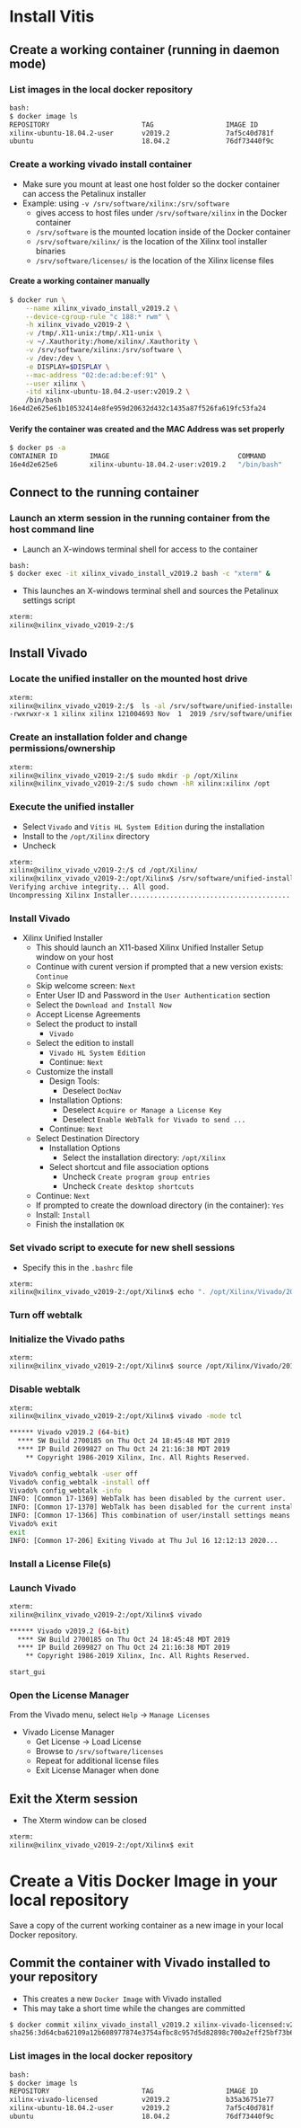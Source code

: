 [//]: # (Readme.vivado-install.md - Install Vivado on a Base Ubuntu User Image for v2019.2 Xilinx Tools)

# Install Vitis

## Create a working container (running in daemon mode)

### List images in the local docker repository
```bash
bash:
$ docker image ls
REPOSITORY                       TAG                  IMAGE ID            CREATED             SIZE
xilinx-ubuntu-18.04.2-user       v2019.2              7af5c40d781f        3 minutes ago       2.02GB
ubuntu                           18.04.2              76df73440f9c        12 days ago         88.3MB
```

### Create a working vivado install container
- Make sure you mount at least one host folder so the docker container can access the Petalinux installer
- Example: using `-v /srv/software/xilinx:/srv/software`
	- gives access to host files under `/srv/software/xilinx` in the Docker container
	- `/srv/software` is the mounted location inside of the Docker container
	- `/srv/software/xilinx/` is the location of the Xilinx tool installer binaries
	- `/srv/software/licenses/` is the location of the Xilinx license files

#### Create a working container manually

```bash
$ docker run \
	--name xilinx_vivado_install_v2019.2 \
	--device-cgroup-rule "c 188:* rwm" \
	-h xilinx_vivado_v2019-2 \
	-v /tmp/.X11-unix:/tmp/.X11-unix \
	-v ~/.Xauthority:/home/xilinx/.Xauthority \
	-v /srv/software/xilinx:/srv/software \
	-v /dev:/dev \
	-e DISPLAY=$DISPLAY \
	--mac-address "02:de:ad:be:ef:91" \
	--user xilinx \
	-itd xilinx-ubuntu-18.04.2-user:v2019.2 \
	/bin/bash
16e4d2e625e61b10532414e8fe959d20632d432c1435a87f526fa619fc53fa24
```

#### Verify the container was created and the MAC Address was set properly

```bash
$ docker ps -a
CONTAINER ID        IMAGE                                COMMAND             CREATED             STATUS              PORTS               NAMES
16e4d2e625e6        xilinx-ubuntu-18.04.2-user:v2019.2   "/bin/bash"         27 seconds ago      Up 25 seconds                           xilinx_vivado_install_v2019.2
```

## Connect to the running container

### Launch an xterm session in the running container from the host command line
- Launch an X-windows terminal shell for access to the container
```bash
bash:
$ docker exec -it xilinx_vivado_install_v2019.2 bash -c "xterm" &
```
- This launches an X-windows terminal shell and sources the Petalinux settings script
```bash
xterm:
xilinx@xilinx_vivado_v2019-2:/$
```

## Install Vivado

### Locate the unified installer on the mounted host drive
```bash
xterm:
xilinx@xilinx_vivado_v2019-2:/$  ls -al /srv/software/unified-installer/*2019.2*
-rwxrwxr-x 1 xilinx xilinx 121004693 Nov  1  2019 /srv/software/unified-installer/Xilinx_Unified_2019.2_1024_1831_Lin64.bin
```

### Create an installation folder and change permissions/ownership

```bash
xterm:
xilinx@xilinx_vivado_v2019-2:/$ sudo mkdir -p /opt/Xilinx
xilinx@xilinx_vivado_v2019-2:/$ sudo chown -hR xilinx:xilinx /opt
```

### Execute the unified installer
- Select `Vivado` and `Vitis HL System Edition` during the installation
- Install to the `/opt/Xilinx` directory
- Uncheck

```bash
xterm:
xilinx@xilinx_vivado_v2019-2:/$ cd /opt/Xilinx/
xilinx@xilinx_vivado_v2019-2:/opt/Xilinx$ /srv/software/unified-installer/Xilinx_Unified_2019.2_1024_1831_Lin64.bin
Verifying archive integrity... All good.
Uncompressing Xilinx Installer...............................................................................................................................................................................................................................................................................................................................................................................................................................................................................................................................................................................................................................................................................................................................................................................................
```

### Install Vivado

- Xilinx Unified Installer
	- This should launch an X11-based Xilinx Unified Installer Setup window on your host
	- Continue with curent version if prompted that a new version exists: ```Continue```
	- Skip welcome screen: ```Next```
	- Enter User ID and Password in the ```User Authentication``` section
	- Select the ```Download and Install Now```
	- Accept License Agreements
	- Select the product to install
		- ```Vivado```
	- Select the edition to install
		- ```Vivado HL System Edition```
		- Continue: ```Next```
	- Customize the install
		- Design Tools:
			- Deselect ```DocNav```
		- Installation Options:
			- Deselect ```Acquire or Manage a License Key```
			- Deselect ```Enable WebTalk for Vivado to send ...```
		- Continue: ```Next```
	- Select Destination Directory
		- Installation Options
			- Select the installation directory: ```/opt/Xilinx```
		- Select shortcut and file association options
			- Uncheck ```Create program group entries```
			- Uncheck ```Create desktop shortcuts```
	- Continue: ```Next```	
	- If prompted to create the download directory (in the container): ```Yes```
	- Install: ```Install```
	- Finish the installation ```OK```

### Set vivado script to execute for new shell sessions
- Specify this in the `.bashrc` file

```bash
xterm:
xilinx@xilinx_vivado_v2019-2:/opt/Xilinx$ echo ". /opt/Xilinx/Vivado/2019.2/settings64.sh" > ~/.bashrc
```

### Turn off webtalk

### Initialize the Vivado paths
```bash
xterm:
xilinx@xilinx_vivado_v2019-2:/opt/Xilinx$ source /opt/Xilinx/Vivado/2019.2/settings64.sh
```

### Disable webtalk
```bash
xterm:
xilinx@xilinx_vivado_v2019-2:/opt/Xilinx$ vivado -mode tcl

****** Vivado v2019.2 (64-bit)
  **** SW Build 2700185 on Thu Oct 24 18:45:48 MDT 2019
  **** IP Build 2699827 on Thu Oct 24 21:16:38 MDT 2019
    ** Copyright 1986-2019 Xilinx, Inc. All Rights Reserved.

Vivado% config_webtalk -user off
Vivado% config_webtalk -install off
Vivado% config_webtalk -info
INFO: [Common 17-1369] WebTalk has been disabled by the current user.
INFO: [Common 17-1370] WebTalk has been disabled for the current installation.
INFO: [Common 17-1366] This combination of user/install settings means that WebTalk is currently disabled.
Vivado% exit
exit
INFO: [Common 17-206] Exiting Vivado at Thu Jul 16 12:12:13 2020...
```

### Install a License File(s)

### Launch Vivado

```bash
xterm:
xilinx@xilinx_vivado_v2019-2:/opt/Xilinx$ vivado

****** Vivado v2019.2 (64-bit)
  **** SW Build 2700185 on Thu Oct 24 18:45:48 MDT 2019
  **** IP Build 2699827 on Thu Oct 24 21:16:38 MDT 2019
    ** Copyright 1986-2019 Xilinx, Inc. All Rights Reserved.

start_gui
```

### Open the License Manager

From the Vivado menu, select `Help` -> `Manage Licenses`

- Vivado License Manager
	- Get License -> Load License
	- Browse to `/srv/software/licenses`
	- Repeat for additional license files
	- Exit License Manager when done

## Exit the Xterm session
- The Xterm window can be closed

```bash
xterm:
xilinx@xilinx_vivado_v2019-2:/opt/Xilinx$ exit
```

# Create a Vitis Docker Image in your local repository

Save a copy of the current working container as a new image in your local Docker repository.

## Commit the container with Vivado installed to your repository 
- This creates a new `Docker Image` with Vivado installed
- This may take a short time while the changes are committed
```bash
$ docker commit xilinx_vivado_install_v2019.2 xilinx-vivado-licensed:v2019.2
sha256:3d64cba62109a12b608977874e3754afbc8c957d5d82898c700a2eff25bf73b6
```

### List images in the local docker repository
```bash
bash:
$ docker image ls
REPOSITORY                       TAG                  IMAGE ID            CREATED             SIZE
xilinx-vivado-licensed           v2019.2              b35a36751e77        3 seconds ago       40.9GB
xilinx-ubuntu-18.04.2-user       v2019.2              7af5c40d781f        3 minutes ago       2.02GB
ubuntu                           18.04.2              76df73440f9c        12 days ago         88.3MB
```
